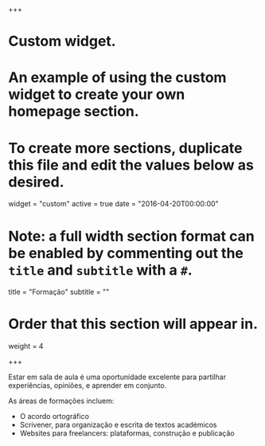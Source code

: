 +++
# Custom widget.
# An example of using the custom widget to create your own homepage section.
# To create more sections, duplicate this file and edit the values below as desired.
widget = "custom"
active = true
date = "2016-04-20T00:00:00"

# Note: a full width section format can be enabled by commenting out the `title` and `subtitle` with a `#`.
title = "Formação"
subtitle = ""

# Order that this section will appear in.
weight = 4

+++

Estar em sala de aula é uma oportunidade excelente para partilhar experiências, opiniões, e aprender em conjunto.

As áreas de formações incluem:

- O acordo ortográfico
- Scrivener, para organização e escrita de textos académicos
- Websites para freelancers: plataformas, construção e publicação
